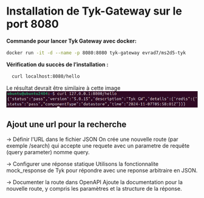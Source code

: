# Installation de Tyk-Gateway sur le port 8080

**Commande pour lancer Tyk Gateway avec docker:**

```bash
docker run -it -d --name -p 8080:8080 tyk-gateway evrad7/ms2d5-tyk
```

**Vérification du succès de l’installation :**

```bash
  curl localhost:8080/hello
```

Le résultat devrait être similaire à cette image
![installation tyk réussie ](installation_tyk_reussie.png)

## Ajout une url pour la recherche

-> Définir l'URL dans le fichier JSON
On crée une nouvelle route (par exemple /search) qui accepte une requete avec un parametre de requête (query parameter) nomme query.

-> Configurer une réponse statique
Utilisons la fonctionnalite mock_response de Tyk pour répondre avec une reponse arbitraire en JSON.

-> Documenter la route dans OpenAPI
Ajoute la documentation pour la nouvelle route, y compris les paramètres et la structure de la réponse.
